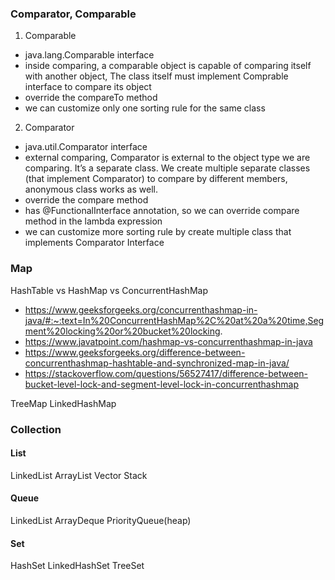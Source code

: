 ### Comparator, Comparable
1. Comparable
- java.lang.Comparable interface
- inside comparing, a comparable object is capable of comparing itself with another object, The class itself must implement Comprable interface to compare its object
- override the compareTo method
- we can customize only one sorting rule for the same class

2. Comparator
- java.util.Comparator interface
- external comparing, Comparator is external to the object type we are comparing. It’s a separate class. We create multiple separate classes (that implement Comparator) to compare by different members, anonymous class works as well.
- override the compare method
- has @FunctionalInterface annotation, so we can override compare method in the lambda expression
- we can customize more sorting rule by create multiple class that implements Comparator Interface


### Map
HashTable vs HashMap vs ConcurrentHashMap
- https://www.geeksforgeeks.org/concurrenthashmap-in-java/#:~:text=In%20ConcurrentHashMap%2C%20at%20a%20time,Segment%20locking%20or%20bucket%20locking.
- https://www.javatpoint.com/hashmap-vs-concurrenthashmap-in-java
- https://www.geeksforgeeks.org/difference-between-concurrenthashmap-hashtable-and-synchronized-map-in-java/
- https://stackoverflow.com/questions/56527417/difference-between-bucket-level-lock-and-segment-level-lock-in-concurrenthashmap

TreeMap
LinkedHashMap


### Collection
#### List
LinkedList
ArrayList
Vector
Stack 
#### Queue
LinkedList
ArrayDeque
PriorityQueue(heap)
#### Set
HashSet
LinkedHashSet
TreeSet